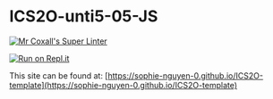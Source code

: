 # ICS2O-unti5-05-JS

[![Mr Coxall's Super Linter](https://github.com/sophie-nguyen-0/ICS2O-template/workflows/Mr%20Coxall's%20Super%20Linter/badge.svg)](https://github.com/sophie-nguyen-0/ICS2O-template/actions/)

[![Run on Repl.it](https://repl.it/badge/github/sophie-nguyen-0/ICS2O-template)](https://repl.it/github/sophie-nguyen-0/ICS2O-template)

This site can be found at: [https://sophie-nguyen-0.github.io/ICS2O-template](https://sophie-nguyen-0.github.io/ICS2O-template)
